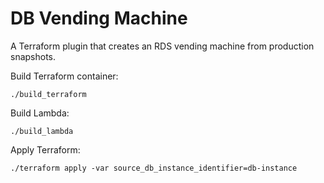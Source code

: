 # DB Vending Machine

A Terraform plugin that creates an RDS vending machine from production snapshots.

Build Terraform container:

```
./build_terraform
```

Build Lambda:

```
./build_lambda
```

Apply Terraform:

```
./terraform apply -var source_db_instance_identifier=db-instance
```
